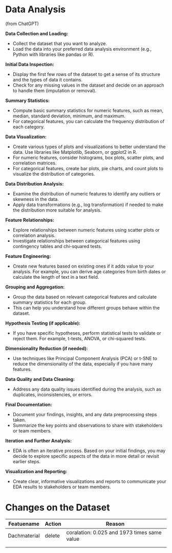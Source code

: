 # Data Analysis
(from ChatGPT)

**Data Collection and Loading:**

- Collect the dataset that you want to analyze.
- Load the data into your preferred data analysis environment (e.g., Python with libraries like pandas or R).

**Initial Data Inspection:**

- Display the first few rows of the dataset to get a sense of its structure and the types of data it contains.
- Check for any missing values in the dataset and decide on an approach to handle them (imputation or removal).

**Summary Statistics:**

- Compute basic summary statistics for numeric features, such as mean, median, standard deviation, minimum, and maximum.
- For categorical features, you can calculate the frequency distribution of each category.

**Data Visualization:**

- Create various types of plots and visualizations to better understand the data. Use libraries like Matplotlib, Seaborn, or ggplot2 in R.
- For numeric features, consider histograms, box plots, scatter plots, and correlation matrices.
- For categorical features, create bar plots, pie charts, and count plots to visualize the distribution of categories.

**Data Distribution Analysis:**

- Examine the distribution of numeric features to identify any outliers or skewness in the data.
- Apply data transformations (e.g., log transformation) if needed to make the distribution more suitable for analysis.

**Feature Relationships:**

- Explore relationships between numeric features using scatter plots or correlation analysis.
- Investigate relationships between categorical features using contingency tables and chi-squared tests.

**Feature Engineering:**

- Create new features based on existing ones if it adds value to your analysis. For example, you can derive age categories from birth dates or calculate the length of text in a text field.

**Grouping and Aggregation:**

- Group the data based on relevant categorical features and calculate summary statistics for each group.
- This can help you understand how different groups behave within the dataset.

**Hypothesis Testing (if applicable):**

- If you have specific hypotheses, perform statistical tests to validate or reject them. For example, t-tests, ANOVA, or chi-squared tests.

**Dimensionality Reduction (if needed):**

- Use techniques like Principal Component Analysis (PCA) or t-SNE to reduce the dimensionality of the data, especially if you have many features.

**Data Quality and Data Cleaning:**

- Address any data quality issues identified during the analysis, such as duplicates, inconsistencies, or errors.

**Final Documentation:**

- Document your findings, insights, and any data preprocessing steps taken.
- Summarize the key points and observations to share with stakeholders or team members.

**Iteration and Further Analysis:**

- EDA is often an iterative process. Based on your initial findings, you may decide to explore specific aspects of the data in more detail or revisit earlier steps.

**Visualization and Reporting:**

- Create clear, informative visualizations and reports to communicate your EDA results to stakeholders or team members.

# Changes on the Dataset 

| Featuename | Action | Reason |
|---|---|---|
| Dachmaterial  |  delete | coralation: 0.025 and 1973 times same value |
|   |   |   |
|   |   |   |